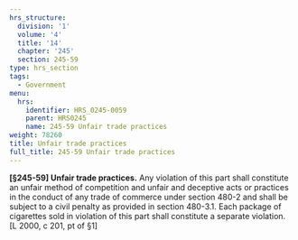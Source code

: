 ```yaml
---
hrs_structure:
  division: '1'
  volume: '4'
  title: '14'
  chapter: '245'
  section: 245-59
type: hrs_section
tags:
  - Government
menu:
  hrs:
    identifier: HRS_0245-0059
    parent: HRS0245
    name: 245-59 Unfair trade practices
weight: 78260
title: Unfair trade practices
full_title: 245-59 Unfair trade practices
---
```

**[§245-59] Unfair trade practices.** Any violation of this part shall constitute an unfair method of competition and unfair and deceptive acts or practices in the conduct of any trade of commerce under section 480-2 and shall be subject to a civil penalty as provided in section 480-3.1\. Each package of cigarettes sold in violation of this part shall constitute a separate violation. [L 2000, c 201, pt of §1]